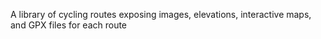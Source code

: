 A library of cycling routes exposing images, elevations, interactive maps, and GPX files for each route
